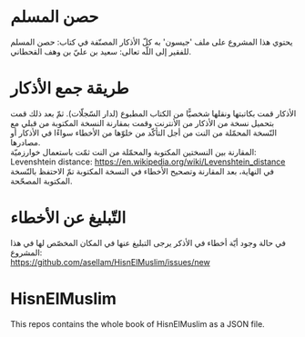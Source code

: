 # حصن المسلم
يحتوي هذا المشروع على ملف 'جيسون' به كلّ الأذكار المصنّفة في كتاب: حصن المسلم للفقير إلى اللّه تعالى: سعيد بن عليّ بن وهف القحطاني.

# طريقة جمع الأذكار
الأذكار قمت بكاتبتها ونقلها شخصيًّا من الكتاب المطبوع (لدار السّجلّات). ثمّ بعد ذلك قمت بتحميل نسخة من الأذكار من الأنترنت وقمت بمقارنة النسخة المكتوبة من قبلي مع النّسخة المحمّلة من النت من أجل التأكّد من خلوّها من الأخطاء سواءًا في الأذكار أو مصادرها.  
المقارنة بين النسختين المكتوبة والمحمّلة من النت ثمّت باستعمال خوارزميّة:  
Levenshtein distance: https://en.wikipedia.org/wiki/Levenshtein_distance  
في النهاية، بعد المقارنة وتصحيح الأخطاء في النسخة المكتوبة تمّ الاحتفظ بالنّسخة المكتوبة المصحّحة.

# التّبليغ عن الأخطاء
 في حالة وجود أيّة أخطاء في الأذكر يرجى التبليغ عنها في المكان المخصّص لها في هذا المشروع:  
https://github.com/asellam/HisnElMuslim/issues/new

# HisnElMuslim
This repos contains the whole book of HisnElMuslim as a JSON file.